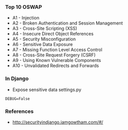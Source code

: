 ### Top 10 OSWAP

*  A1 - Injection 
*  A2 - Broken Authentication and Session Management
* A3 - Cross-Site Scripting (XSS)
* A4 - Insecure Direct Object References
* A5 - Security Misconfiguration
* A6 - Sensitive Data Exposure
* A7 - Missing Function Level Access Control
* A8 - Cross-Site Request Forgery (CSRF)
* A9 - Using Known Vulnerable Components
* A10 - Unvalidated Redirects and Forwards 

### In Django

* Expose sensitive data
settings.py
```
DEBUG=False
```

### References

* http://securityindjango.iamgowtham.com/#/